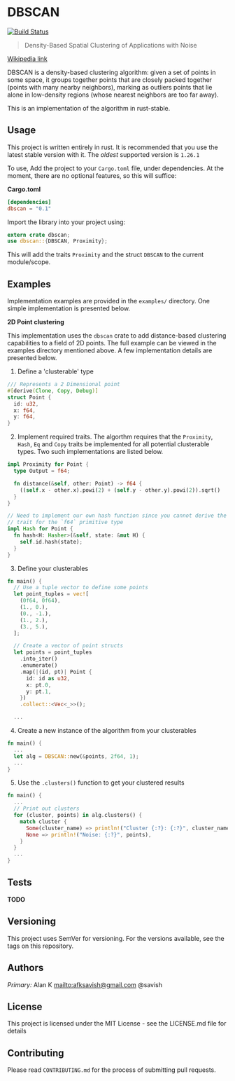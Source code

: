 # DBSCAN

[![Build Status](https://travis-ci.com/savish/dbscan.svg?branch=master)](https://travis-ci.com/savish/dbscan)

> Density-Based Spatial Clustering of Applications with Noise

[Wikipedia link](1)

DBSCAN is a density-based clustering algorithm: given a set of points in some space, it groups together points that are closely packed together (points with many nearby neighbors), marking as outliers points that lie alone in low-density regions (whose nearest neighbors are too far away).

This is an implementation of the algorithm in rust-stable.

## Usage

This project is written entirely in rust. It is recommended that you use the latest stable version with it. The _oldest_ supported version is `1.26.1`

To use, Add the project to your `Cargo.toml` file, under dependencies. At the moment, there are no optional features, so this will suffice:

**Cargo.toml**

```toml
[dependencies]
dbscan = "0.1"
```

Import the library into your project using:

```rust
extern crate dbscan;
use dbscan::{DBSCAN, Proximity};
```

This will add the traits `Proximity` and the struct `DBSCAN` to the current module/scope.

## Examples

Implementation examples are provided in the `examples/` directory. One simple implementation is presented below.

**2D Point clustering**

This implementation uses the `dbscan` crate to add distance-based clustering capabilities to a field of 2D points. The full example can be viewed in the examples directory mentioned above. A few implementation details are presented below.

1.  Define a 'clusterable' type

```rust
/// Represents a 2 Dimensional point
#[derive(Clone, Copy, Debug)]
struct Point {
  id: u32,
  x: f64,
  y: f64,
}
```

2.  Implement required traits. The algorthm requires that the `Proximity`, `Hash`, `Eq` and `Copy` traits be implemented for all potential clusterable types. Two such implementations are listed below.

```rust
impl Proximity for Point {
  type Output = f64;

  fn distance(&self, other: Point) -> f64 {
    ((self.x - other.x).powi(2) + (self.y - other.y).powi(2)).sqrt()
  }
}

// Need to implement our own hash function since you cannot derive the `Hash`
// trait for the `f64` primitive type
impl Hash for Point {
  fn hash<H: Hasher>(&self, state: &mut H) {
    self.id.hash(state);
  }
}
```

3.  Define your clusterables

```rust
fn main() {
  // Use a tuple vector to define some points
  let point_tuples = vec![
    (0f64, 0f64),
    (1., 0.),
    (0., -1.),
    (1., 2.),
    (3., 5.),
  ];

  // Create a vector of point structs
  let points = point_tuples
    .into_iter()
    .enumerate()
    .map(|(id, pt)| Point {
      id: id as u32,
      x: pt.0,
      y: pt.1,
    })
    .collect::<Vec<_>>();

  ...
```

4.  Create a new instance of the algorithm from your clusterables

```rust
fn main() {
  ...
  let alg = DBSCAN::new(&points, 2f64, 1);
  ...
}
```

5.  Use the `.clusters()` function to get your clustered results

```rust
fn main() {
  ...
  // Print out clusters
  for (cluster, points) in alg.clusters() {
    match cluster {
      Some(cluster_name) => println!("Cluster {:?}: {:?}", cluster_name, points),
      None => println!("Noise: {:?}", points),
    }
  }
  ...
}
```

## Tests

**TODO**

## Versioning

This project uses SemVer for versioning. For the versions available, see the tags on this repository.

## Authors

_Primary:_ Alan K <mailto:afksavish@gmail.com> @savish

## License

This project is licensed under the MIT License - see the LICENSE.md file for details

## Contributing

Please read `CONTRIBUTING.md` for the process of submitting pull requests.

[1]: https://en.wikipedia.org/wiki/DBSCAN
